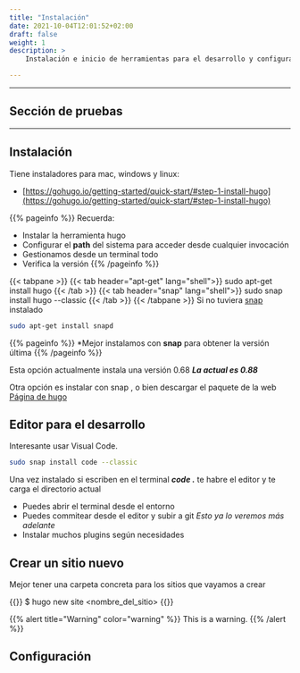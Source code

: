 ```yaml
---
title: "Instalación"
date: 2021-10-04T12:01:52+02:00
draft: false
weight: 1
description: >
    Instalación e inicio de herramientas para el desarrollo y configuración 

---
```


***
## Sección de pruebas

***

## Instalación 

Tiene instaladores para mac, windows y linux:
* [https://gohugo.io/getting-started/quick-start/#step-1-install-hugo](https://gohugo.io/getting-started/quick-start/#step-1-install-hugo)


{{% pageinfo %}}
Recuerda:
* Instalar la herramienta hugo
* Configurar el **path** del sistema para acceder desde cualquier invocación
* Gestionamos desde un terminal todo
* Verifica la versión 
{{% /pageinfo %}}

{{< tabpane >}}
{{< tab header="apt-get" lang="shell">}}
    sudo apt-get install hugo
  {{< /tab >}}
  {{< tab header="snap" lang="shell">}}
    sudo snap install hugo --classic
  {{< /tab >}}
{{< /tabpane >}}
Si no tuviera [snap](https://snapcraft.io/docs/snap-documentation) instalado
```bash
sudo apt-get install snapd
```

{{% pageinfo %}}
*Mejor instalamos con **snap** para obtener la versión última
{{% /pageinfo %}}

Esta opción actualmente instala una versión 0.68 ***La actual es 0.88***

Otra opción es instalar con  snap , o bien descargar el paquete de la web  [Página de hugo](https://gohugo.io)

## Editor para el desarrollo

Interesante usar Visual Code.
```bash
sudo snap install code --classic
```

Una vez instalado si escriben en el terminal ***code .*** te habre el editor y te carga el directorio actual

* Puedes abrir el terminal desde el entorno
* Puedes commitear desde el editor y subir a git *Esto ya lo veremos más adelante*
* Instalar muchos plugins según necesidades

## Crear un sitio nuevo
Mejor tener una carpeta concreta para los sitios que vayamos a crear

{{<highlight javascript >}}
$ hugo new site <nombre_del_sitio>
{{</highlight>}}

{{% alert title="Warning" color="warning" %}}
This is a warning.
{{% /alert %}}

## Configuración 
